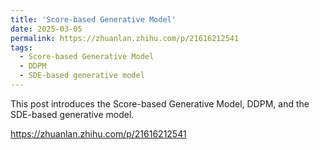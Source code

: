 ```yaml
---
title: 'Score-based Generative Model'
date: 2025-03-05
permalink: https://zhuanlan.zhihu.com/p/21616212541
tags:
  - Score-based Generative Model
  - DDPM
  - SDE-based generative model
---
```


This post introduces the Score-based Generative Model, DDPM, and the SDE-based generative model.

https://zhuanlan.zhihu.com/p/21616212541


